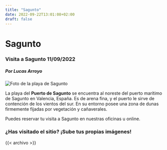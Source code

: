 ```yaml
---
title: "Sagunto"
date: 2022-09-22T13:01:08+02:00
draft: false
---
```


# Sagunto

### Visita a Sagunto 11/09/2022
##### Por Lucas Arroyo

![Foto de la playa de Sagunto](https://lh5.googleusercontent.com/p/AF1QipMI1Ryt9xVmdr_d_m1ZIFL3VcmGXbn3VSnNtnft=s1600)

La playa del **Puerto de Sagunto** se encuentra al noreste del puerto marítimo de Sagunto en Valencia, España. Es de arena fina, y el puerto le sirve de contención de los vientos del sur. En su entorno posee una zona de dunas firmemente fijadas por vegetación y cañaverales.

Puedes reservar tu visita a Sagunto en nuestras oficinas u online.

### ¿Has visitado el sitio? ¡Sube tus propias imágenes!
{{< archivo >}}